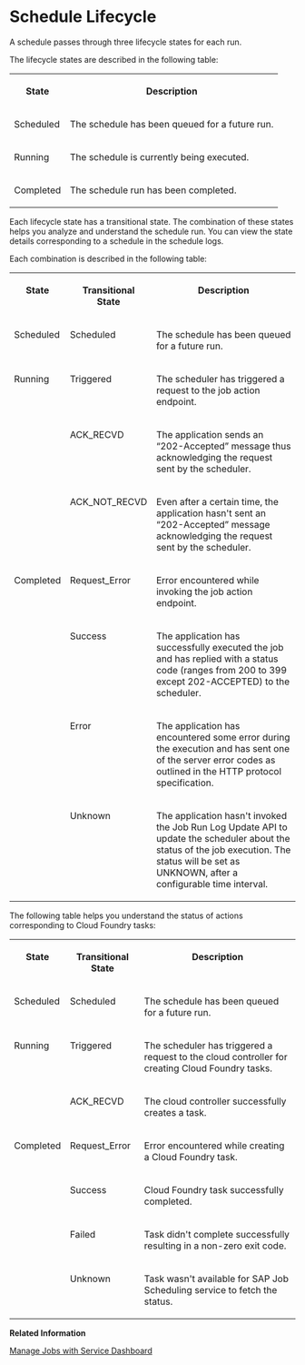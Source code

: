 <!-- loioe1805f2212844f0c93ad373c02da51be -->

# Schedule Lifecycle

A schedule passes through three lifecycle states for each run.

The lifecycle states are described in the following table:


<table>
<tr>
<th valign="top">

State



</th>
<th valign="top">

Description



</th>
</tr>
<tr>
<td valign="top">

Scheduled



</td>
<td valign="top">

The schedule has been queued for a future run.



</td>
</tr>
<tr>
<td valign="top">

Running



</td>
<td valign="top">

The schedule is currently being executed.



</td>
</tr>
<tr>
<td valign="top">

Completed



</td>
<td valign="top">

The schedule run has been completed.



</td>
</tr>
</table>

Each lifecycle state has a transitional state. The combination of these states helps you analyze and understand the schedule run. You can view the state details corresponding to a schedule in the schedule logs.

Each combination is described in the following table:


<table>
<tr>
<th valign="top">

State



</th>
<th valign="top">

Transitional State



</th>
<th valign="top">

Description



</th>
</tr>
<tr>
<td valign="top">

Scheduled



</td>
<td valign="top">

Scheduled



</td>
<td valign="top">

The schedule has been queued for a future run.



</td>
</tr>
<tr>
<td valign="top">

Running



</td>
<td valign="top">

Triggered



</td>
<td valign="top">

The scheduler has triggered a request to the job action endpoint.



</td>
</tr>
<tr>
<td valign="top" rowspan="2">



</td>
<td valign="top">

ACK\_RECVD



</td>
<td valign="top">

The application sends an “202-Accepted” message thus acknowledging the request sent by the scheduler.



</td>
</tr>
<tr>
<td valign="top">

ACK\_NOT\_RECVD



</td>
<td valign="top">

Even after a certain time, the application hasn't sent an “202-Accepted” message acknowledging the request sent by the scheduler.



</td>
</tr>
<tr>
<td valign="top">

Completed



</td>
<td valign="top">

Request\_Error



</td>
<td valign="top">

Error encountered while invoking the job action endpoint.



</td>
</tr>
<tr>
<td valign="top" rowspan="3">



</td>
<td valign="top">

Success



</td>
<td valign="top">

The application has successfully executed the job and has replied with a status code \(ranges from 200 to 399 except 202-ACCEPTED\) to the scheduler.



</td>
</tr>
<tr>
<td valign="top">

Error



</td>
<td valign="top">

The application has encountered some error during the execution and has sent one of the server error codes as outlined in the HTTP protocol specification.



</td>
</tr>
<tr>
<td valign="top">

Unknown



</td>
<td valign="top">

The application hasn't invoked the Job Run Log Update API to update the scheduler about the status of the job execution. The status will be set as UNKNOWN, after a configurable time interval.



</td>
</tr>
</table>

The following table helps you understand the status of actions corresponding to Cloud Foundry tasks:


<table>
<tr>
<th valign="top">

State



</th>
<th valign="top">

Transitional State



</th>
<th valign="top">

Description



</th>
</tr>
<tr>
<td valign="top">

Scheduled



</td>
<td valign="top">

Scheduled



</td>
<td valign="top">

The schedule has been queued for a future run.



</td>
</tr>
<tr>
<td valign="top">

Running



</td>
<td valign="top">

Triggered



</td>
<td valign="top">

The scheduler has triggered a request to the cloud controller for creating Cloud Foundry tasks.



</td>
</tr>
<tr>
<td valign="top">



</td>
<td valign="top">

ACK\_RECVD



</td>
<td valign="top">

The cloud controller successfully creates a task.



</td>
</tr>
<tr>
<td valign="top">

Completed



</td>
<td valign="top">

Request\_Error



</td>
<td valign="top">

Error encountered while creating a Cloud Foundry task.



</td>
</tr>
<tr>
<td valign="top" rowspan="3">



</td>
<td valign="top">

Success



</td>
<td valign="top">

Cloud Foundry task successfully completed.



</td>
</tr>
<tr>
<td valign="top">

Failed



</td>
<td valign="top">

Task didn't complete successfully resulting in a non-zero exit code.



</td>
</tr>
<tr>
<td valign="top">

Unknown



</td>
<td valign="top">

Task wasn't available for SAP Job Scheduling service to fetch the status.



</td>
</tr>
</table>

**Related Information**  


[Manage Jobs with Service Dashboard](../40---Using-JOB-SCHDULR-TITLE/manage-jobs-with-service-dashboard-132fd06.md "The SAP Job Scheduling service dashboard enables you to manage jobs and tasks for a service instance.")

